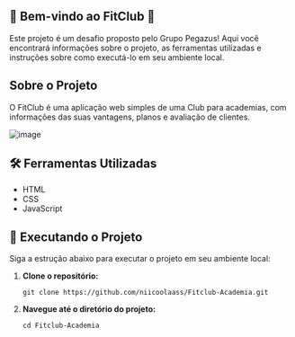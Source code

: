 ## 🎉 **Bem-vindo ao FitClub** 🚀

Este projeto é um desafio proposto pelo Grupo Pegazus! Aqui você encontrará informações sobre o projeto, as ferramentas utilizadas e instruções sobre como executá-lo em seu ambiente local.

## Sobre o Projeto

O FitClub é uma aplicação web simples de uma Club para academias, com informações das suas vantagens, planos e avaliação de clientes. 

![image](https://github.com/user-attachments/assets/be27b4cc-d64a-4e8f-b212-fe64856554f6)


## 🛠️ Ferramentas Utilizadas

- HTML
- CSS
- JavaScript

## 🚀 Executando o Projeto

Siga a estrução abaixo para executar o projeto em seu ambiente local:

1. **Clone o repositório:**

   ```
   git clone https://github.com/niicoolaass/Fitclub-Academia.git
   ```

2. **Navegue até o diretório do projeto:**

   ```
   cd Fitclub-Academia
   ```

